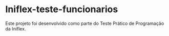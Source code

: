 # Iniflex-teste-funcionarios
Este projeto foi desenvolvido como parte do Teste Prático de Programação da Iniflex.
